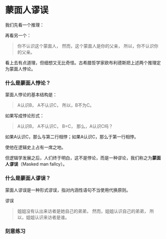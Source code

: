 # 蒙面人谬误


我们先看一个推理：



再看另一个：

>   你不认识这个蒙面人，
>   然而，这个蒙面人是你的父亲，
>   所以，你不认识你的父亲。

看上去有点道理，但细想又无比奇怪。古希腊哲学家欧布利德斯把上述两个推理定为蒙面人悖论。

### 什么是蒙面人悖论？

蒙面人悖论的基本结构是：

>   A认识B，
>   A不认识C，
>   所以，B不为C。

如果写成悖论形式：

>   A认识B，
>   A不认识C，
>   B=C，
>   那么，A认识C吗？

如果A认识C，那么与第二行相悖；如果A认识C，那么于第一行相悖。





使他在逻辑史上占有一席之地。

但逻辑学发展之后，人们终于明白，这不是悖论，而是一种谬论，我们称之为**蒙面人谬误**（Masked man fallcy）。

### 什么是蒙面人谬误？

蒙面人谬误是一种形式谬误，指对内涵性语句不当使用代换原则。

谬误







>   姐姐没有认出来访者是她自己的弟弟，
>   然而，姐姐认识自己的弟弟，
>   所以，姐姐认识来访者是谁。





### 刻意练习


